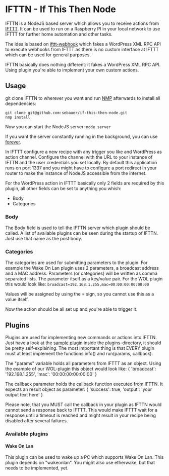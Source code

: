 IFTTN - If This Then Node
=================

IFTTN is a NodeJS based server which allows you to receive actions from [IFTTT](http://www.ifttt.com). It can be used to run on a Raspberry PI in your local network to use IFTTT for further home automation and other tasks.

The idea is based on [ifttt-webhook](https://github.com/captn3m0/ifttt-webhook/) which fakes a WordPress XML RPC API to execute webhooks from IFTTT as there is no custom interface at IFTTT which can be used for general purposes.

IFTTN basically does nothing different: it fakes a WordPress XML RPC API. Using plugin you're able to implement your own custom actions.

## Usage

git clone IFTTN to wherever you want and run [NMP](https://www.npmjs.org/) afterwards to install all dependencies:

	git clone git@github.com:sebauer/if-this-then-node.git
	nmp install

Now you can start the NodeJS server:
``node server``

If you want the server constantly running in the background, you can use [forever](https://www.npmjs.org/package/forever).

In IFTTT configure a new recipe with any trigger you like and WordPress as action channel. Configure the channel with the URL to your instance of IFTTN and the user credentials you set locally. By default this application runs on port 1337 and you might have to configure a port redirect in your router to make the instance of NodeJS accessible from the internet.

For the WordPress action in IFTTT basically only 2 fields are required by this plugin, all other fields can be set to anything you whish:
 * Body
 * Categories
 
### Body
The Body field is used to tell the IFTTN server which plugin should be called. A list of available plugins can be seen during the startup of IFTTN. Just use that name as the post body.

### Categories
The categories are used for submitting parameters to the plugin. For example the Wake On Lan plugin uses 2 parameters, a broadcast address and a MAC address. Parameters (or categories) will be written as comma separated lists. The parameter itself as a key/value pair. For the WOL plugin this would look like:
``broadcast=192.168.1.255,mac=00:00:00:00:00:00``

Values will be assigned by using the = sign, so you cannot use this as a value itself.

Now the action should be all set up and you're able to trigger it.

## Plugins
Plugins are used for implementing new commands or actions into IFTTN. Just have a look at the [sample plugin](https://github.com/sebauer/if-this-then-node/blob/master/plugins/sample-plugin.js) inside the plugins-directory, it should be pretty self-explaining. The most important thing is that EVERY plugin must at least implement the functions info() and run(params, callback).

The "params" variable holds all parameters from IFTTT as an object. Using the example of our WOL-plugin this object would look like:
	{
  	'broadcast': '192.168.1.255',
		'mac': '00:00:00:00:00:00'
	}

The callback parameter holds the callback function executed from IFTTN. It expects an result object as parameter:
	{
		'success': true,
		'output': 'your output text here'
	}

Please note, that you MUST call the callback in your plugin as IFTTN would cannot send a response back to IFTTT. This would make IFTTT wait for a response until a timeout is reached and might result in your recipe being disabled after several failures.

### Available plugins
#### Wake On Lan
This plugin can be used to wake up a PC which supports Wake On Lan. This plugin depends on "wakeonlan". You might also use etherwake, but that needs to be implemented, yet.
